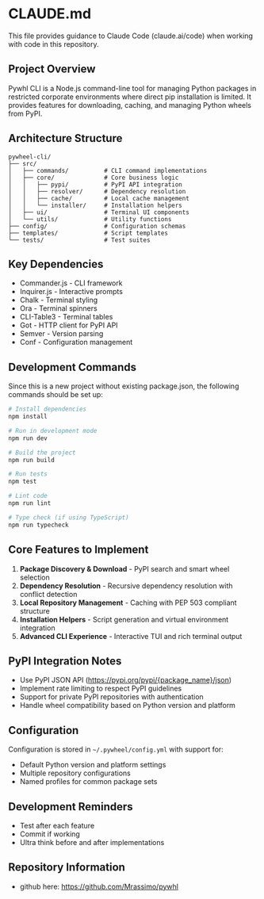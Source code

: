 # CLAUDE.md

This file provides guidance to Claude Code (claude.ai/code) when working with code in this repository.

## Project Overview

Pywhl CLI is a Node.js command-line tool for managing Python packages in restricted corporate environments where direct pip installation is limited. It provides features for downloading, caching, and managing Python wheels from PyPI.

## Architecture Structure

```
pywheel-cli/
├── src/
│   ├── commands/          # CLI command implementations
│   ├── core/              # Core business logic
│   │   ├── pypi/          # PyPI API integration
│   │   ├── resolver/      # Dependency resolution
│   │   ├── cache/         # Local cache management
│   │   └── installer/     # Installation helpers
│   ├── ui/                # Terminal UI components
│   └── utils/             # Utility functions
├── config/                # Configuration schemas
├── templates/             # Script templates
└── tests/                 # Test suites
```

## Key Dependencies

- Commander.js - CLI framework
- Inquirer.js - Interactive prompts
- Chalk - Terminal styling
- Ora - Terminal spinners
- CLI-Table3 - Terminal tables
- Got - HTTP client for PyPI API
- Semver - Version parsing
- Conf - Configuration management

## Development Commands

Since this is a new project without existing package.json, the following commands should be set up:

```bash
# Install dependencies
npm install

# Run in development mode
npm run dev

# Build the project
npm run build

# Run tests
npm test

# Lint code
npm run lint

# Type check (if using TypeScript)
npm run typecheck
```

## Core Features to Implement

1. **Package Discovery & Download** - PyPI search and smart wheel selection
2. **Dependency Resolution** - Recursive dependency resolution with conflict detection
3. **Local Repository Management** - Caching with PEP 503 compliant structure
4. **Installation Helpers** - Script generation and virtual environment integration
5. **Advanced CLI Experience** - Interactive TUI and rich terminal output

## PyPI Integration Notes

- Use PyPI JSON API (https://pypi.org/pypi/{package_name}/json)
- Implement rate limiting to respect PyPI guidelines
- Support for private PyPI repositories with authentication
- Handle wheel compatibility based on Python version and platform

## Configuration

Configuration is stored in `~/.pywheel/config.yml` with support for:
- Default Python version and platform settings
- Multiple repository configurations
- Named profiles for common package sets

## Development Reminders

- Test after each feature
- Commit if working
- Ultra think before and after implementations

## Repository Information

- github here: https://github.com/Mrassimo/pywhl